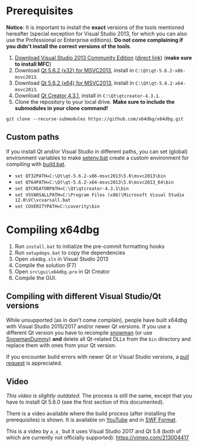 # Prerequisites

**Notice**: It is important to install the **exact** versions of the tools mentioned hereafter (special exception for Visual Studio 2013, for which you can also use the Professional or Enterprise editions). **Do not come complaining if you didn't install the correct versions of the tools**.

1. [Download Visual Studio 2013 Community Edition](https://www.visualstudio.com/vs/older-downloads/#visual-studio-2013) ([direct link](https://download.my.visualstudio.com/db/en_visual_studio_community_2013_with_update_5_x86_6816332.exe)) (**make sure to install MFC**)
2. Download [Qt 5.6.2 (x32) for MSVC2013](http://download.qt.io/official_releases/qt/5.6/5.6.2/qt-opensource-windows-x86-msvc2013-5.6.2.exe), install in `C:\Qt\qt-5.6.2-x86-msvc2013`.
3. Download [Qt 5.6.2 (x64) for MSVC2013](http://download.qt.io/official_releases/qt/5.6/5.6.2/qt-opensource-windows-x86-msvc2013_64-5.6.2.exe), install in `C:\Qt\qt-5.6.2-x64-msvc2013`.
4. Download [Qt Creator 4.3.1](http://download.qt.io/official_releases/qtcreator/4.3/4.3.1/qt-creator-opensource-windows-x86-4.3.1.exe), install in `C:\Qt\qtcreator-4.3.1`.
5. Clone the repository to your local drive. **Make sure to include the submodules in your clone command!**
```
git clone --recurse-submodules https://github.com/x64dbg/x64dbg.git
```

## Custom paths

If you install Qt and/or Visual Studio in different paths, you can set (global) environment variables to make [setenv.bat](https://github.com/x64dbg/x64dbg/blob/development/setenv.bat) create a custom environment for compiling with [build.bat](https://github.com/x64dbg/x64dbg/blob/development/build.bat).

- `set QT32PATH=C:\Qt\qt-5.6.2-x86-msvc2013\5.6\msvc2013\bin`
- `set QT64PATH=C:\Qt\qt-5.6.2-x64-msvc2013\5.6\msvc2013_64\bin`
- `set QTCREATORPATH=C:\Qt\qtcreator-4.3.1\bin`
- `set VSVARSALLPATH=C:\Program Files (x86)\Microsoft Visual Studio 12.0\VC\vcvarsall.bat`
- `set COVERITYPATH=C:\coverity\bin`

# Compiling x64dbg

1. Run `install.bat` to initialize the pre-commit formatting hooks
2. Run `setupdeps.bat` to copy the dependencies
3. Open `x64dbg.sln` in Visual Studio 2013
4. Compile the solution (F7)
5. Open `src\gui\x64dbg.pro` in Qt Creator
6. Compile the GUI.

## Compiling with different Visual Studio/Qt versions

While unsupported (as in don't come complain), people have built x64dbg with Visual Studio 2015/2017 and/or newer Qt versions. If you use a different Qt version you have to recompile [snowman](https://github.com/x64dbg/snowman) (or use [SnowmanDummy](https://github.com/x64dbg/SnowmanDummy)) **and** delete all Qt-related DLLs from the `bin` directory and replace them with ones from your Qt version.

If you encounter build errors with newer Qt or Visual Studio versions, a [pull request](https://github.com/x64dbg/x64dbg/pull/1687) is appreciated.

## Video

*This video is slightly outdated.* The process is still the same, except that you have to install Qt 5.6.0 (see the first section of this documented).

There is a video available where the build process (after installing the prerequisites) is shown. It is available on [YouTube](https://youtu.be/M3J2wpXpeX0) and in [SWF Format](https://mega.nz/#!D4x1wQZD!LNz_K4GOhNuJlgS1oztlgdRhoZwPODWyQdd6ISUVvF0).

This is a video by `a_a_` but it uses Visual Studio 2017 and Qt 5.8 (both of which are currently not officially supported): https://vimeo.com/213004417